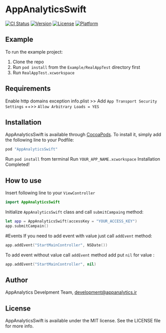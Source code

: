 # AppAnalyticsSwift

[![CI Status](http://img.shields.io/travis/appanalytic/lib-swift.svg?style=flat)](https://travis-ci.org/appanalytic/lib-swift)
[![Version](https://img.shields.io/cocoapods/v/AppAnalyticsSwift.svg?style=flat)](http://cocoapods.org/pods/AppAnalyticsSwift)
[![License](https://img.shields.io/cocoapods/l/AppAnalyticsSwift.svg?style=flat)](http://cocoapods.org/pods/AppAnalyticsSwift)
[![Platform](https://img.shields.io/cocoapods/p/AppAnalyticsSwift.svg?style=flat)](http://cocoapods.org/pods/AppAnalyticsSwift)

## Example
To run the example project:
1. Clone the repo
2. Run `pod install` from the `Example/RealAppTest` directory first
3. Run `RealAppTest.xcworkspace`

## Requirements
Enable http domains exception
info.plist >> 
Add `App Transport Security Settings` ++>> `Allow Arbitrary Loads = YES` 

## Installation

AppAnalyticsSwift is available through [CocoaPods](http://cocoapods.org). To install
it, simply add the following line to your Podfile:

```ruby
pod "AppAnalyticsSwift"
```
Run `pod install` from terminal
Run `YOUR_APP_NAME.xcworkspace`
Installation Completed!

## How to use
Insert following line to your `ViewController`
```swift
import AppAnalyticsSwift
```
Initialize `AppAnalyticsSwift` class and call `submitCampaing` method:
```swift
let app = AppAnalyticsSwift(accessKey = "YOUR_ACCESS_KEY")
app.submitCampain()
```

#Events
If you need to add event with value just call `addEvent` method:
```swift
app.addEvent("StartMainController", NSDate())
```
To add event without value call `addEvent` method add put `nil` for value : 
```swift
app.addEvent("StartMainController", nil)
```
## Author

AppAnalytics Develpment Team, development@appanalytics.ir

## License

AppAnalyticsSwift is available under the MIT license. See the LICENSE file for more info.
